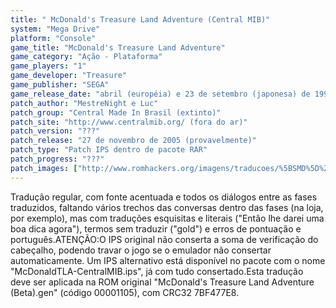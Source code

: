 ```yaml
---
title: " McDonald's Treasure Land Adventure (Central MIB)"
system: "Mega Drive"
platform: "Console"
game_title: "McDonald's Treasure Land Adventure"
game_category: "Ação - Plataforma"
game_players: "1"
game_developer: "Treasure"
game_publisher: "SEGA"
game_release_date: "abril (européia) e 23 de setembro (japonesa) de 1993"
patch_author: "MestreNight e Luc"
patch_group: "Central Made In Brasil (extinto)"
patch_site: "http://www.centralmib.org/ (fora do ar)"
patch_version: "???"
patch_release: "27 de novembro de 2005 (provavelmente)"
patch_type: "Patch IPS dentro de pacote RAR"
patch_progress: "???"
patch_images: ["http://www.romhackers.org/imagens/traducoes/%5BSMD%5D%20McDonald's%20Treasure%20Land%20Adventure%20-%20Central%20MIB%20-%201.png","http://www.romhackers.org/imagens/traducoes/%5BSMD%5D%20McDonald's%20Treasure%20Land%20Adventure%20-%20Central%20MIB%20-%202.png","http://www.romhackers.org/imagens/traducoes/%5BSMD%5D%20McDonald's%20Treasure%20Land%20Adventure%20-%20Central%20MIB%20-%203.png"]
---
```

Tradução regular, com fonte acentuada e todos os diálogos entre as fases traduzidos, faltando vários trechos das conversas dentro das fases (na loja, por exemplo), mas com traduções esquisitas e literais ("Então lhe darei uma boa dica agora"), termos sem traduzir ("gold") e erros de pontuação e português.ATENÇÃO:O IPS original não conserta a soma de verificação do cabeçalho, podendo travar o jogo se o emulador não consertar automaticamente. Um IPS alternativo está disponível no pacote com o nome "McDonaldTLA-CentralMIB.ips", já com tudo consertado.Esta tradução deve ser aplicada na ROM original "McDonald's Treasure Land Adventure (Beta).gen" (código 00001105), com CRC32 7BF477E8.